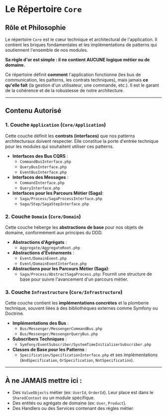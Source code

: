 # Le Répertoire `Core`

## Rôle et Philosophie

Le répertoire `Core` est le cœur technique et architectural de l'application. Il contient les briques fondamentales et les implémentations de patterns qui soutiennent l'ensemble de nos modules.

**Sa règle d'or est simple : il ne contient AUCUNE logique métier ou de domaine.**

Ce répertoire définit **comment** l'application fonctionne (les bus de communication, les patterns, les contrats techniques), mais jamais **ce qu'elle fait** (la gestion d'un utilisateur, une commande, etc.). Il est le garant de la cohérence et de la robustesse de notre architecture.

---

## Contenu Autorisé

### 1. Couche `Application` (`Core/Application`)

Cette couche définit les **contrats (interfaces)** que nos patterns architecturaux doivent respecter. Elle constitue la porte d'entrée technique pour les modules qui souhaitent utiliser ces patterns.

* **Interfaces des Bus CQRS** :
    * `CommandBusInterface.php`
    * `QueryBusInterface.php`
    * `EventBusInterface.php`
* **Interfaces des Messages** :
    * `CommandInterface.php`
    * `QueryInterface.php`
* **Interfaces pour les Parcours Métier (Saga)**:
    * `Saga/Process/SagaProcessInterface.php`
    * `Saga/Step/SagaStepInterface.php`

### 2. Couche `Domain` (`Core/Domain`)

Cette couche héberge les **abstractions de base** pour nos objets de domaine, conformément aux principes du DDD.

* **Abstractions d'Agrégats** :
    * `Aggregate/AggregateRoot.php`
* **Abstractions d'Événements** :
    * `Event/DomainEvent.php`
    * `Event/DomainEventInterface.php`
* **Abstractions pour les Parcours Métier (Saga)**:
    * `Saga/Process/AbstractSagaProcess.php`: Fournit une structure de base pour suivre l'avancement d'un parcours métier.

### 3. Couche `Infrastructure` (`Core/Infrastructure`)

Cette couche contient les **implémentations concrètes** et la plomberie technique, souvent liées à des bibliothèques externes comme Symfony ou Doctrine.

* **Implémentations des Bus** :
    * `Bus/Messenger/MessengerCommandBus.php`
    * `Bus/Messenger/MessengerQueryBus.php`
* **Subscribers Techniques** :
    * `Symfony/EventSubscriber/SystemTimeInitializerSubscriber.php`
* **Classes de Base pour les Patterns** :
    * `Specification/SpecificationInterface.php` et ses implémentations (`AndSpecification`, `OrSpecification`, `NotSpecification`).

---

## À ne JAMAIS mettre ici :

* Des `ValueObjects` métier (ex: `UserId`, `OrderId`). Leur place est dans le `SharedContext` ou un module spécifique.
* Des entités ou agrégats de domaine (ex: `User`, `Product`).
* Des Handlers ou des Services contenant des règles métier.
